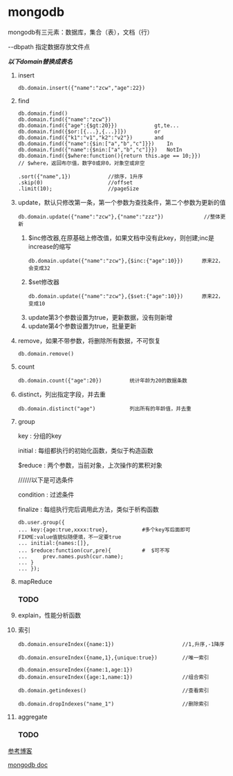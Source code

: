 # mongodb

mongodb有三元素：数据库，集合（表），文档（行）

--dbpath    指定数据存放文件点

_**以下domain替换成表名**_

1. insert
    ```
    db.domain.insert({"name":"zcw","age":22})
    ```

1. find
    ```
    db.domain.find()
    db.domain.find({"name":"zcw"})
    db.domain.find({"age":{$gt:20}})            gt,te...
    db.domain.find({$or:[{...},{...}]})         or
    db.domain.find({"k1":"v1","k2":"v2"})       and
    db.domain.find({"name":{$in:["a","b","c"]}})    In
    db.domain.find({"name":{$nin:["a","b","c"]}})   NotIn
    db.domain.find({$where:function(){return this.age == 10;}})         // $where，返回布尔值，数字0或非0，对象空或非空
    
    .sort({"name",1})            //排序，1升序
    .skip(0)                     //offset
    .limit(10);                  //pageSize
    ```

1. update，默认只修改第一条，第一个参数为查找条件，第二个参数为更新的值
    ```
    db.domain.update({"name":"zcw"},{"name":"zzz"})             //整体更新
    ```

    1. $inc修改器,在原基础上修改值，如果文档中没有此key，则创建;inc是increase的缩写
        ```
        db.domain.update({"name":"zcw"},{$inc:{"age":10}})      原来22，会变成32
        ```
    1. $set修改器
        ```
        db.domain.update({"name":"zcw"},{$set:{"age":10}})      原来22，变成10
        ```
    1. update第3个参数设置为true，更新数据，没有则新增
    1. update第4个参数设置为true，批量更新
    
1. remove，如果不带参数，将删除所有数据，不可恢复
    ```
    db.domain.remove()
    ```

1. count
    ```
    db.domain.count({"age":20})         统计年龄为20的数据条数
    ```
    
1. distinct，列出指定字段，并去重
    ```
    db.domain.distinct("age")           列出所有的年龄值，并去重
    ```

1. group 

    key : 分组的key

    initial : 每组都执行的初始化函数，类似于构造函数
    
    $reduce : 两个参数，当前对象，上次操作的累积对象
    
    //////以下是可选条件
    
    condition : 过滤条件
    
    finalize : 每组执行完后调用此方法，类似于析构函数
    
    ```
    db.user.group({
    ... key:{age:true,xxxx:true},           #多个key写后面即可    FIXME:value值貌似随便填，不一定要true
    ... initial:{names:[]},
    ... $reduce:function(cur,pre){          #  $可不写
    ...     prev.names.push(cur.name);
    ... }
    ... });

    ```
    
1. mapReduce
    ### TODO

1. explain，性能分析函数

1. 索引

    ```
    db.domain.ensureIndex({name:1})                      //1,升序,-1降序
    
    db.domain.ensureIndex({name,1},{unique:true})        //唯一索引
    
    db.domain.ensureIndex({name:1,age:1})
    db.domain.ensureIndex({age:1,name:1})                //组合索引
    
    db.domain.getindexes()                               //查看索引
    
    db.domain.dropIndexes("name_1")                      //删除索引
    ```

1. aggregate
    
    ### TODO

[参考博客](http://www.cnblogs.com/huangxincheng/archive/2012/02/18/2356595.html)

[mongodb doc](https://docs.mongodb.com/manual/)